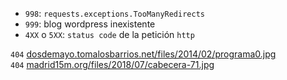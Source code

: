 * `998`: `requests.exceptions.TooManyRedirects`
* `999`: blog wordpress inexistente
* `4XX` o `5XX`: `status code` de la petición `http`

`404` [dosdemayo.tomalosbarrios.net/files/2014/02/programa0.jpg](https://dosdemayo.tomalosbarrios.net/files/2014/02/programa0.jpg)  
`404` [madrid15m.org/files/2018/07/cabecera-71.jpg](https://madrid15m.org/files/2018/07/cabecera-71.jpg)  
